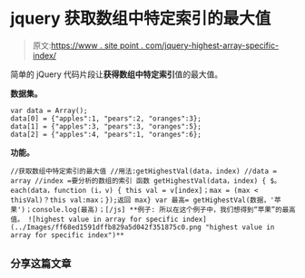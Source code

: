 # jquery 获取数组中特定索引的最大值

> 原文:[https://www . site point . com/jquery-highest-array-specific-index/](https://www.sitepoint.com/jquery-highest-array-specific-index/)

简单的 jQuery 代码片段让**获得数组中特定索引**值的最大值。

**数据集。**

```
var data = Array();
data[0] = {"apples":1, "pears":2, "oranges":3};
data[1] = {"apples":3, "pears":3, "oranges":5};
data[2] = {"apples":4, "pears":1, "oranges":6};
```

**功能。**

 `//获取数组中特定索引的最大值
//用法:getHighestVal(data，index)
//data = array
//index =要分析的数组的索引
函数 getHighestVal(data，index)
{
$。each(data，function (i，v)
{
this val = v[index]；max = (max < thisVal)？this val:max；});返回 max} var 最高= getHighestVal(数据，'苹果')；console.log(最高)；[/js] **例子:
所以在这个例子中，我们想得到“苹果”的最高值。
![highest value in array for specific index](../Images/ff68ed1591dffb829a5d042f351875c0.png "highest value in array for specific index")**` 

## `分享这篇文章`